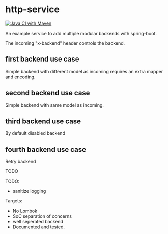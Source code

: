 # http-service

[![Java CI with Maven](https://github.com/mosesonline/spring-boot-http/actions/workflows/main.yml/badge.svg)](https://github.com/mosesonline/spring-boot-http/actions/workflows/main.yml)

An example service to add multiple modular backends with spring-boot.

The incoming "x-backend" header controls the backend.

## first backend use case

Simple backend with different model as incoming requires an extra mapper and encoding.

## second backend use case

Simple backend with same model as incoming.

## third backend use case

By default disabled backend

## fourth backend use case

Retry backend


TODO

TODO:
- sanitize logging

Targets:
- No Lombok
- SoC separation of concerns
- well seperated backend
- Documented and tested.
